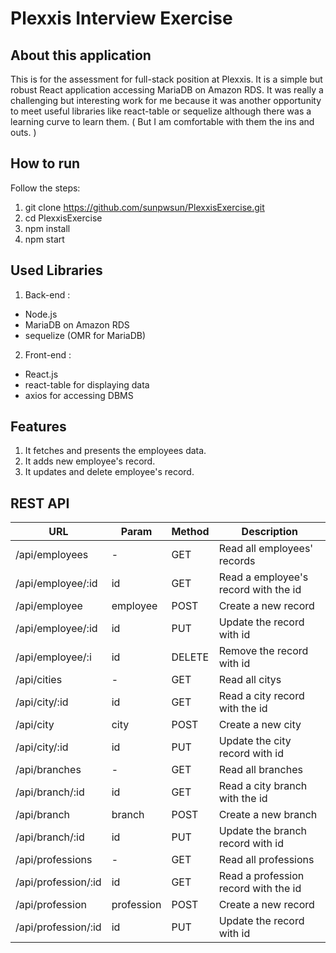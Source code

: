 # Plexxis Interview Exercise
## About this application
This is for the assessment for full-stack position at Plexxis.
It is a simple but robust React application accessing MariaDB on Amazon RDS.
It was really a challenging but interesting work for me because it was another opportunity to meet useful libraries like react-table or sequelize although there was a learning curve to learn them. ( But I am comfortable with them the ins and outs. )

## How to run
Follow the steps:

1) git clone https://github.com/sunpwsun/PlexxisExercise.git
2) cd PlexxisExercise
3) npm install
4) npm start

## Used Libraries 
1) Back-end :
 - Node.js
 - MariaDB on Amazon RDS
 - sequelize (OMR for MariaDB)
 
2) Front-end :
 - React.js
 - react-table for displaying data
 - axios for accessing DBMS
 
## Features
1) It fetches and presents the employees data.
2) It adds new employee's record.
3) It updates and delete employee's record.
 
## REST API
|  URL               |Param    |Method  |    Description                        |
|--------------------|---------|--------|---------------------------------------|
|/api/employees      |-     | GET    | Read all employees' records           |
|/api/employee/:id   |id       | GET    | Read a employee's record with the id  |
|/api/employee      |employee | POST   | Create a new record                   |
|/api/employee/:id  |id       | PUT   | Update the record with id             |
|/api/employee/:i   |id       | DELETE | Remove the record with id             |
|/api/cities      |-     | GET    | Read all citys           |
|/api/city/:id   |id       | GET    | Read a city record with the id  |
|/api/city      |city | POST   | Create a new city                   |
|/api/city/:id  |id       | PUT   | Update the city record with id             |
|/api/branches      |-     | GET    | Read all branches           |
|/api/branch/:id   |id       | GET    | Read a city branch with the id  |
|/api/branch      |branch | POST   | Create a new branch                   |
|/api/branch/:id  |id       | PUT   | Update the branch record with id             |
|/api/professions      |-     | GET    | Read all professions           |
|/api/profession/:id   |id       | GET    | Read a profession record with the id  |
|/api/profession      |profession | POST   | Create a new record                   |
|/api/profession/:id  |id       | PUT   | Update the record with id             |

